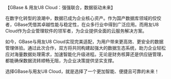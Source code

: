 【GBase & 用友U8 Cloud：强强联合，数据驱动未来】

在数字化转型的浪潮中，数据已成为企业核心资产。作为国产数据库领域的佼佼者，GBase凭借其卓越性能与稳定性，在众多行业中得到广泛应用。而用友U8 Cloud作为企业管理软件的领军者，为企业提供全面的云服务解决方案。

如今，GBase与用友U8 Cloud实现完美适配，为用户带来更高效、更安全的数据管理体验。通过此次合作，双方将共同构建起强大的数据生态系统，助力企业轻松应对海量数据处理需求，加速智能化升级进程。无论是财务核算还是供应链管理，都能确保数据流转顺畅无阻，为企业决策提供坚实支撑。

选择GBase与用友U8 Cloud，就是选择了一个更加智能、便捷且可靠的未来！
